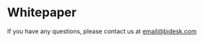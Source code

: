 # Whitepaper
If you have any questions, please contact us at [email@bidesk.com](mailto:email@bidesk.com)
